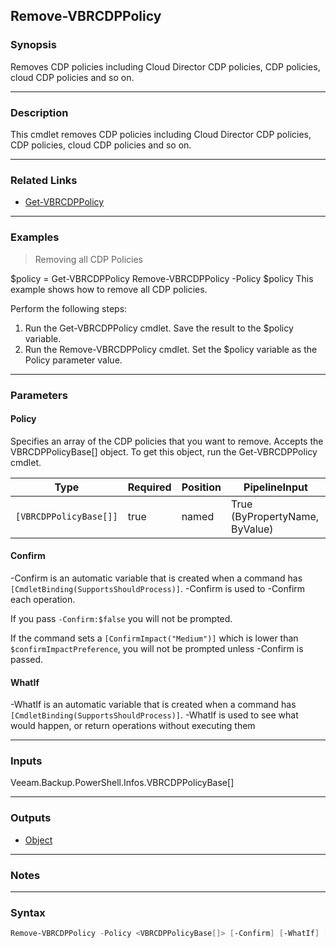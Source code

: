 Remove-VBRCDPPolicy
-------------------

### Synopsis
Removes CDP policies including Cloud Director CDP policies, CDP policies, cloud CDP policies and so on.

---

### Description

This cmdlet removes CDP policies including Cloud Director CDP policies, CDP policies, cloud CDP policies and so on.

---

### Related Links
* [Get-VBRCDPPolicy](Get-VBRCDPPolicy)

---

### Examples
> Removing all CDP Policies

$policy = Get-VBRCDPPolicy
Remove-VBRCDPPolicy -Policy $policy
This example shows how to remove all CDP policies.

Perform the following steps:
1. Run the Get-VBRCDPPolicy cmdlet. Save the result to the $policy variable.
2. Run the Remove-VBRCDPPolicy cmdlet. Set the $policy variable as the Policy parameter value.

---

### Parameters
#### **Policy**
Specifies an array of the CDP policies that you want to remove.
Accepts the VBRCDPPolicyBase[] object. To get this object, run the Get-VBRCDPPolicy cmdlet.

|Type                  |Required|Position|PipelineInput                 |
|----------------------|--------|--------|------------------------------|
|`[VBRCDPPolicyBase[]]`|true    |named   |True (ByPropertyName, ByValue)|

#### **Confirm**
-Confirm is an automatic variable that is created when a command has ```[CmdletBinding(SupportsShouldProcess)]```.
-Confirm is used to -Confirm each operation.

If you pass ```-Confirm:$false``` you will not be prompted.

If the command sets a ```[ConfirmImpact("Medium")]``` which is lower than ```$confirmImpactPreference```, you will not be prompted unless -Confirm is passed.

#### **WhatIf**
-WhatIf is an automatic variable that is created when a command has ```[CmdletBinding(SupportsShouldProcess)]```.
-WhatIf is used to see what would happen, or return operations without executing them

---

### Inputs
Veeam.Backup.PowerShell.Infos.VBRCDPPolicyBase[]

---

### Outputs
* [Object](https://learn.microsoft.com/en-us/dotnet/api/System.Object)

---

### Notes

---

### Syntax
```PowerShell
Remove-VBRCDPPolicy -Policy <VBRCDPPolicyBase[]> [-Confirm] [-WhatIf] [<CommonParameters>]
```
